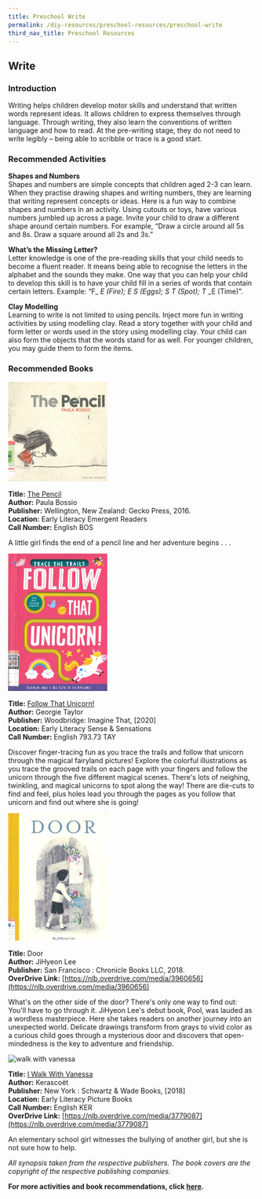 ```yaml
---
title: Preschool Write
permalink: /diy-resources/preschool-resources/preschool-write
third_nav_title: Preschool Resources
---
```

## **Write**

### **Introduction**

Writing helps children develop motor skills and understand that written words represent ideas. It allows children to express themselves through language. Through writing, they also learn the conventions of written language and how to read. At the pre-writing stage, they do not need to write legibly – being able to scribble or trace is a good start.

### **Recommended Activities**

**Shapes and Numbers** <br>
Shapes and numbers are simple concepts that children aged 2-3 can learn. When they practise  drawing shapes and writing numbers, they are learning that writing represent concepts or ideas. Here is a fun way to combine shapes and numbers in an activity. Using cutouts or toys, have various numbers jumbled up across a page. Invite your child to draw a different shape around certain numbers. For example, “Draw a circle around all 5s and 8s. Draw a square around all 2s and 3s.” 

**What’s the Missing Letter?** <br>
Letter knowledge is one of the pre-reading skills that your child needs to become a fluent reader. It means being able to recognise the letters in the alphabet and the sounds they make. One way that you can help your child to develop this skill is to have your child fill in a series of words that contain certain letters. Example: “F_ _E (Fire); E_ _S (Eggs); S_ _T (Spot); T_ _E (Time)”.

**Clay Modelling** <br>
Learning to write is not limited to using pencils. Inject more fun in writing activities by using modelling clay. Read a story together with your child and form letter or words used in the story using modelling clay. Your child can also form the objects that the words stand for as well. For younger children, you may guide them to form the items.

### **Recommended Books**

<img src="/images/diyresources/preschool/the%20pencil.jpg" alt="the pencil" style="width:40%">

**Title:** [The Pencil](https://catalogue.nlb.gov.sg/cgi-bin/spydus.exe/ENQ/WPAC/BIBENQ?SETLVL=1&BRN=202458221) <br>
**Author:** Paula Bossio <br>
**Publisher:** Wellington, New Zealand: Gecko Press, 2016.<br>
**Location:** Early Literacy Emergent Readers<br>
**Call Number:** English BOS<br>

A little girl finds the end of a pencil line and her adventure begins . . .

<img src="/images/diyresources/preschool/follow%20that%20unicorn.jpg" alt="follow the unicorn" style="width:40%">

**Title:** [Follow That Unicorn!](https://catalogue.nlb.gov.sg/cgi-bin/spydus.exe/ENQ/WPAC/BIBENQ?SETLVL=&BRN=205257161)<br>
**Author:** Georgie Taylor<br>
**Publisher:** Woodbridge: Imagine That, [2020]<br>
**Location:** Early Literacy Sense & Sensations <br>
**Call Number:** English 793.73 TAY <br>

Discover finger-tracing fun as you trace the trails and follow that unicorn through the magical fairyland pictures! Explore the colorful illustrations as you trace the grooved trails on each page with your fingers and follow the unicorn through the five different magical scenes. There's lots of neighing, twinkling, and magical unicorns to spot along the way! There are die-cuts to find and feel, plus holes lead you through the pages as you follow that unicorn and find out where she is going!

<img src="/images/diyresources/preschool/Door.jpg" alt="door" style="width:40%">

**Title:** Door<br>
**Author:** JiHyeon Lee<br>
**Publisher:** San Francisco : Chronicle Books LLC, 2018. <br>
**OverDrive Link:** [https://nlb.overdrive.com/media/3960656](https://nlb.overdrive.com/media/3960656) <br>

What's on the other side of the door? There's only one way to find out: You'll have to go through it. JiHyeon Lee's debut book, Pool, was lauded as a wordless masterpiece. Here she takes readers on another journey into an unexpected world. Delicate drawings transform from grays to vivid color as a curious child goes through a mysterious door and discovers that open-mindedness is the key to adventure and friendship.

<img src="/images/diyresources/preschool/i-walk-with-vanessa.jpg" alt="walk with vanessa" style="width:40%">

**Title:** [I Walk With Vanessa](https://catalogue.nlb.gov.sg/cgi-bin/spydus.exe/ENQ/WPAC/BIBENQ?SETLVL=&BRN=203121437) <br>
**Author:** Kerascoët <br>
**Publisher:** New York : Schwartz & Wade Books, [2018]<br>
**Location:** Early Literacy Picture Books <br>
**Call Number:** English KER<br>
**OverDrive Link:** [https://nlb.overdrive.com/media/3779087](https://nlb.overdrive.com/media/3779087) <br>

An elementary school girl witnesses the bullying of another girl, but she is not sure how to help.

*All synopsis taken from the respective publishers. The book covers are the copyright of the respective publishing companies.*

**For more activities and book recommendations, click [here](/files/preschool/Early%20Literacy%20Practices_Compiled.pdf).**